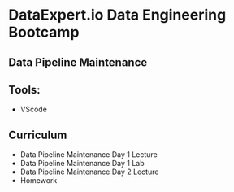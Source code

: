 #  DataExpert.io Data Engineering Bootcamp

## Data Pipeline Maintenance

## Tools:
- VScode

## Curriculum
- Data Pipeline Maintenance Day 1 Lecture
- Data Pipeline Maintenance Day 1 Lab
- Data Pipeline Maintenance Day 2 Lecture
- Homework
